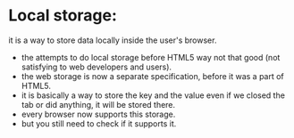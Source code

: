 # Local storage:

it is a way to store data locally inside the user's browser.
- the attempts to do local storage before HTML5 way not that good (not satisfying to web developers and users).
- the web storage is now a separate specification, before it was a part of HTML5.
- it is basically a way to store the key and the value even if we closed the tab or did anything, it will be stored there.
- every browser now supports this storage.
- but you still need to check if it supports it.